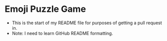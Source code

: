 # Emoji Puzzle Game
- This is the start of my README file for purposes of getting a pull request in.
- Note: I need to learn GitHub README formatting.